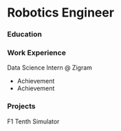 # Robotics Engineer
### Education

### Work Experience
Data Science Intern @ Zigram
- Achievement
- Achievement

### Projects
F1 Tenth Simulator
